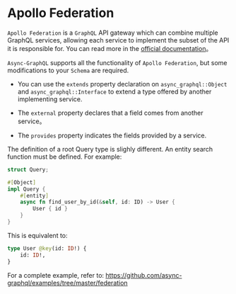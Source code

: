 # Apollo Federation

`Apollo Federation` is a `GraphQL` API gateway which can combine multiple GraphQL services, allowing each service to implement the subset of the API it is responsible for. You can read more in the [official documentation](https://www.apollographql.com/docs/apollo-server/federation/introduction)。

`Async-GraphQL` supports all the functionality of `Apollo Federation`, but some modifications to your `Schema` are required.

- You can use the `extends` property declaration on `async_graphql::Object` and `async_graphql::Interface` to extend a type offered by another implementing service.

- The `external` property declares that a field comes from another service。

- The `provides` property indicates the fields provided by a service. 

The definition of a root Query type is slighly different. An entity search function must be defined. For example:

```rust
struct Query;

#[Object]
impl Query {
    #[entity]
    async fn find_user_by_id(&self, id: ID) -> User {
        User { id }
    }
}
```

This is equivalent to:

```graphql
type User @key(id: ID!) {
    id: ID!,
}
```

For a complete example, refer to: https://github.com/async-graphql/examples/tree/master/federation
